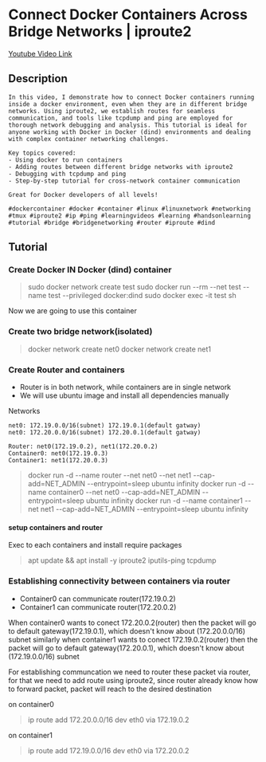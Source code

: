 # Connect Docker Containers Across Bridge Networks | iproute2
[Youtube Video Link](https://www.youtube.com/watch?v=VjYf544VFqA&list=PLJToDA8ph9VXodmGmNBYM6GWra3Yv_s44)

## Description
```
In this video, I demonstrate how to connect Docker containers running inside a docker environment, even when they are in different bridge networks. Using iproute2, we establish routes for seamless communication, and tools like tcpdump and ping are employed for thorough network debugging and analysis. This tutorial is ideal for anyone working with Docker in Docker (dind) environments and dealing with complex container networking challenges.

Key topics covered:
- Using docker to run containers
- Adding routes between different bridge networks with iproute2
- Debugging with tcpdump and ping
- Step-by-step tutorial for cross-network container communication

Great for Docker developers of all levels!

#dockercontainer #docker #container #linux #linuxnetwork #networking #tmux #iproute2 #ip #ping #learningvideos #learning #handsonlearning #tutorial #bridge #bridgenetworking #router #iproute #dind
```

## Tutorial
### Create Docker IN Docker (dind) container
> sudo docker network create test
> sudo docker run --rm --net test --name test --privileged docker:dind
> sudo docker exec -it test sh

Now we are going to use this container

### Create two bridge network(isolated)
> docker network create net0
> docker network create net1

### Create Router and containers
- Router is in both network, while containers are in single network
- We will use ubuntu image and install all dependencies manually

Networks
```
net0: 172.19.0.0/16(subnet) 172.19.0.1(default gatway)
net0: 172.20.0.0/16(subnet) 172.20.0.1(default gatway)

Router: net0(172.19.0.2), net1(172.20.0.2)
Container0: net0(172.19.0.3)
Container1: net1(172.20.0.3)
```
 
> docker run -d --name router --net net0 --net net1 --cap-add=NET_ADMIN --entrypoint=sleep ubuntu infinity
> docker run -d --name container0 --net net0 --cap-add=NET_ADMIN --entrypoint=sleep ubuntu infinity
> docker run -d --name container1 --net net1 --cap-add=NET_ADMIN --entrypoint=sleep ubuntu infinity

#### setup containers and router
Exec to each containers and install require packages
> apt update && apt install -y iproute2 iputils-ping tcpdump

### Establishing connectivity between containers via router
- Container0 can communicate router(172.19.0.2)
- Container1 can communicate router(172.20.0.2)

When container0 wants to conect 172.20.0.2(router) then the packet will go to default gateway(172.19.0.1), which doesn't know about (172.20.0.0/16) subnet
similarly when container1 wants to conect 172.19.0.2(router) then the packet will go to default gateway(172.20.0.1), which doesn't know about (172.19.0.0/16) subnet

For establishing communcation we need to router these packet via router, for that we need to add route using iproute2, since router already know how to forward packet, packet will reach to the desired destination

on container0
> ip route add 172.20.0.0/16 dev eth0 via 172.19.0.2

on container1
> ip route add 172.19.0.0/16 dev eth0 via 172.20.0.2

